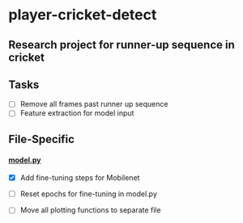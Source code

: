 # player-cricket-detect
## Research project for runner-up sequence in cricket

## Tasks
- [ ] Remove all frames past runner up sequence
- [ ] Feature extraction for model input

## File-Specific
#### [model.py](models/mobilenet/mobilenet.py)
- [X] Add fine-tuning steps for Mobilenet
- [ ] Reset epochs for fine-tuning in model.py
- [ ] Move all plotting functions to separate file

